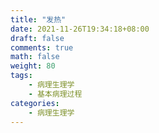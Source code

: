 ```yaml
---
title: "发热"
date: 2021-11-26T19:34:18+08:00
draft: false
comments: true
math: false
weight: 80
tags:
    - 病理生理学
    - 基本病理过程
categories:
    - 病理生理学
---
```


